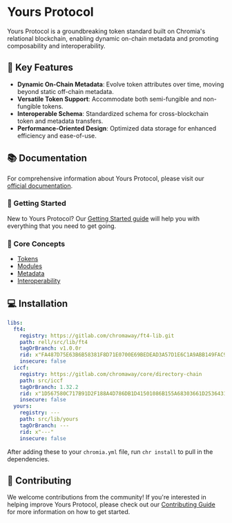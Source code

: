 # Yours Protocol

Yours Protocol is a groundbreaking token standard built on Chromia's relational blockchain, enabling dynamic on-chain metadata and promoting composability and interoperability.

## 🌟 Key Features

- **Dynamic On-Chain Metadata**: Evolve token attributes over time, moving beyond static off-chain metadata.
- **Versatile Token Support**: Accommodate both semi-fungible and non-fungible tokens.
- **Interoperable Schema**: Standardized schema for cross-blockchain token and metadata transfers.
- **Performance-Oriented Design**: Optimized data storage for enhanced efficiency and ease-of-use.

## 📚 Documentation

For comprehensive information about Yours Protocol, please visit our [official documentation](https://docs.megayours.com/yours-protocol).

### 🚀 Getting Started

New to Yours Protocol? Our [Getting Started guide](https://docs.megayours.com/yours-protocol/getting-started) will help you with everything that you need to get going.

### 🧩 Core Concepts

- [Tokens](https://docs.megayours.com/yours-protocol/tokens)
- [Modules](https://docs.megayours.com/yours-protocol/modules)
- [Metadata](https://docs.megayours.com/yours-protocol/metadata)
- [Interoperability](https://docs.megayours.com/yours-protocol/interoperability)

## 💻 Installation

```yaml
libs:
  ft4:
    registry: https://gitlab.com/chromaway/ft4-lib.git
    path: rell/src/lib/ft4
    tagOrBranch: v1.0.0r
    rid: x"FA487D75E63B6B58381F8D71E0700E69BEDEAD3A57D1E6C1A9ABB149FAC9E65F"
    insecure: false
  iccf:
    registry: https://gitlab.com/chromaway/core/directory-chain
    path: src/iccf
    tagOrBranch: 1.32.2
    rid: x"1D567580C717B91D2F188A4D786DB1D41501086B155A68303661D25364314A4D"
    insecure: false
  yours:
    registry: ---
    path: src/lib/yours
    tagOrBranch: ---
    rid: x"---"
    insecure: false
```

After adding these to your `chromia.yml` file, run `chr install` to pull in the dependencies.

## 🤝 Contributing

We welcome contributions from the community! If you're interested in helping improve Yours Protocol, please check out our [Contributing Guide](https://docs.megayours.com/contributing) for more information on how to get started.